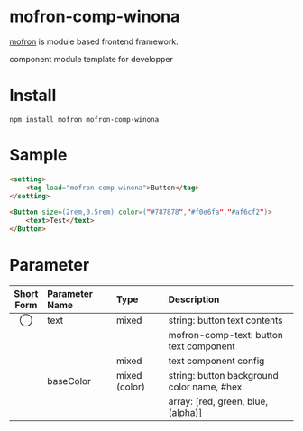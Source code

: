# mofron-comp-winona
[mofron](https://mofron.github.io/mofron/) is module based frontend framework.

component module template for developper


# Install
```
npm install mofron mofron-comp-winona
```

# Sample
```html
<setting>
    <tag load="mofron-comp-winona">Button</tag>
</setting>

<Button size=(2rem,0.5rem) color=("#787878","#f0e6fa","#af6cf2")>
    <text>Test</text>
</Button>
```

# Parameter

| Short<br>Form | Parameter Name | Type | Description |
|:-------------:|:---------------|:-----|:------------|
| ◯  | text | mixed | string: button text contents |
| | | | mofron-comp-text: button text component |
| | | mixed | text component config |
| | baseColor | mixed (color) | string: button background color name, #hex |
| | | | array: [red, green, blue, (alpha)] |


